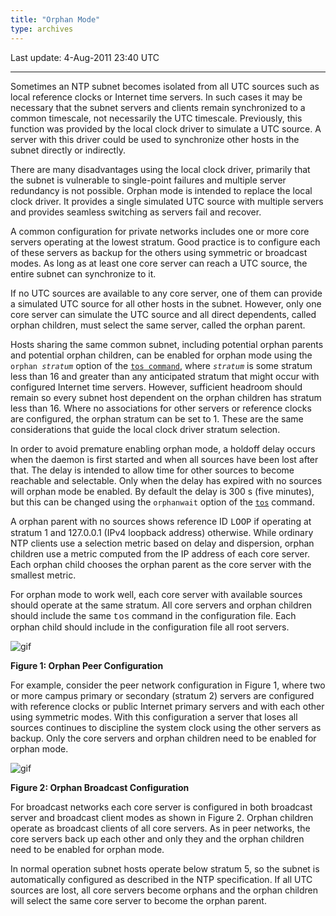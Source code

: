 ```yaml
---
title: "Orphan Mode"
type: archives
---
```



Last update: 4-Aug-2011 23:40 UTC

* * *

Sometimes an NTP subnet becomes isolated from all UTC sources such as local reference clocks or Internet time servers. In such cases it may be necessary that the subnet servers and clients remain synchronized to a common timescale, not necessarily the UTC timescale. Previously, this function was provided by the local clock driver to simulate a UTC source. A server with this driver could be used to synchronize other hosts in the subnet directly or indirectly.

There are many disadvantages using the local clock driver, primarily that the subnet is vulnerable to single-point failures and multiple server redundancy is not possible. Orphan mode is intended to replace the local clock driver. It provides a single simulated UTC source with multiple servers and provides seamless switching as servers fail and recover.

A common configuration for private networks includes one or more core servers operating at the lowest stratum. Good practice is to configure each of these servers as backup for the others using symmetric or broadcast modes. As long as at least one core server can reach a UTC source, the entire subnet can synchronize to it.

If no UTC sources are available to any core server, one of them can provide a simulated UTC source for all other hosts in the subnet. However, only one core server can simulate the UTC source and all direct dependents, called orphan children, must select the same server, called the orphan parent.

Hosts sharing the same common subnet, including potential orphan parents and potential orphan children, can be enabled for orphan mode using the <code>orphan _stratum_</code> option of the [<code>tos command</code>](/archives/4.2.8-series/miscopt), where <code>_stratum_</code> is some stratum less than 16 and greater than any anticipated stratum that might occur with configured Internet time servers. However, sufficient headroom should remain so every subnet host dependent on the orphan children has stratum less than 16. Where no associations for other servers or reference clocks are configured, the orphan stratum can be set to 1. These are the same considerations that guide the local clock driver stratum selection.

In order to avoid premature enabling orphan mode, a holdoff delay occurs when the daemon is first started and when all sources have been lost after that. The delay is intended to allow time for other sources to become reachable and selectable. Only when the delay has expired with no sources will orphan mode be enabled. By default the delay is 300 s (five minutes), but this can be changed using the <code>orphanwait</code> option of the [<code>tos</code>](/archives/4.2.8-series/miscopt) command.

A orphan parent with no sources shows reference ID <font face="Courier New, Courier, Monaco, monospace">LOOP</font> if operating at stratum 1 and 127.0.0.1 (IPv4 loopback address) otherwise. While ordinary NTP clients use a selection metric based on delay and dispersion, orphan children use a metric computed from the IP address of each core server. Each orphan child chooses the orphan parent as the core server with the smallest metric.

For orphan mode to work well, each core server with available sources should operate at the same stratum. All core servers and orphan children should include the same <font face="Courier New, Courier, Monaco, monospace">tos</font> command in the configuration file. Each orphan child should include in the configuration file all root servers.

![gif](/archives/pic/peer.gif)

**Figure 1: Orphan Peer Configuration**

For example, consider the peer network configuration in Figure 1, where two or more campus primary or secondary (stratum 2) servers are configured with reference clocks or public Internet primary servers and with each other using symmetric modes. With this configuration a server that loses all sources continues to discipline the system clock using the other servers as backup. Only the core servers and orphan children need to be enabled for orphan mode.

![gif](/archives/pic/broad.gif)

**Figure 2: Orphan Broadcast Configuration**

For broadcast networks each core server is configured in both broadcast server and broadcast client modes as shown in Figure 2. Orphan children operate as broadcast clients of all core servers. As in peer networks, the core servers back up each other and only they and the orphan children need to be enabled for orphan mode.

In normal operation subnet hosts operate below stratum 5, so the subnet is automatically configured as described in the NTP specification. If all UTC sources are lost, all core servers become orphans and the orphan children will select the same core server to become the orphan parent.

